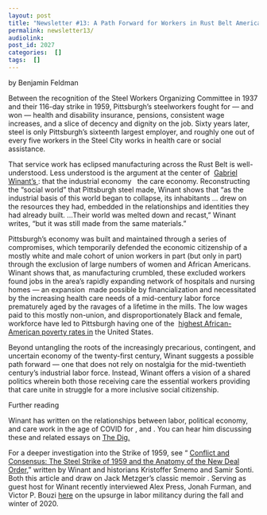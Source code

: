 ```yaml
---
layout: post
title: "Newsletter #13: A Path Forward for Workers in Rust Belt America, with Gabriel Winant"
permalink: newsletter13/
audiolink: 
post_id: 2027
categories:  []
tags:  []
---
```




by Benjamin Feldman

Between the recognition of the Steel Workers Organizing Committee in 1937 and their 116-day strike in 1959, Pittsburgh’s steelworkers fought for — and won — health and disability insurance, pensions, consistent wage increases, and a slice of decency and dignity on the job. Sixty years later, steel is only Pittsburgh’s sixteenth largest employer, and roughly one out of every five workers in the Steel City works in health care or social assistance. 

That service work has eclipsed manufacturing across the Rust Belt is well-understood. Less understood is the argument at the center of 
[Gabriel Winant’s ](https://www.hup.harvard.edu/catalog.php?isbn=9780674238091): that the industrial economy 
 the care economy. Reconstructing the “social world” that Pittsburgh steel made, Winant shows that “as the industrial basis of this world began to collapse, its inhabitants … drew on the resources they had, embedded in the relationships and identities they had already built. …Their world was melted down and recast,” Winant writes, “but it was still made from the same materials.”

Pittsburgh’s economy was built and maintained through a series of compromises, which temporarily defended the economic citizenship of a mostly white and male cohort of union workers in part (but only in part) through the exclusion of large numbers of women and African Americans. Winant shows that, as manufacturing crumbled, these excluded workers found jobs in the area’s rapidly expanding network of hospitals and nursing homes — an expansion
 made possible by financialization and necessitated by the increasing health care needs of a mid-century labor force prematurely aged by the ravages of a lifetime in the mills. The low wages paid to this mostly non-union, and disproportionately Black and female, workforce have led to Pittsburgh having one of the 
[highest African-American poverty rates in](https://pittsburghunited.org/wp-content/uploads/2021/09/New-Day-in-the-Neighborhood.pdf) the United States.

Beyond untangling the roots of the increasingly precarious, contingent, and uncertain economy of the twenty-first century, Winant suggests a possible path forward — one that does not rely on nostalgia for the mid-twentieth century’s industrial labor force. Instead, Winant offers a vision of a shared politics wherein both those receiving care 
 the essential workers providing that care unite in struggle for a more inclusive social citizenship. 

Further reading

Winant has written on the relationships between labor, political economy, and care work in the age of COVID for 
[](https://www.nplusonemag.com/issue-37/politics/coronavirus-and-chronopolitics-2/), and 
[](https://theintercept.com/2021/10/17/john-deere-strike-labor-market/). You can hear him discussing these and related essays on 
[The Dig.](https://www.thedigradio.com/podcast/the-social-question-with-gabriel-winant/)    

For a deeper investigation into the Strike of 1959, see “
[Conflict and Consensus: The Steel Strike of 1959 and the Anatomy of the New Deal Order](https://www.journals.uchicago.edu/doi/full/10.1086/690968),” written by Winant and historians Kristoffer Smemo and Samir Sonti. Both this article and 
 draw on Jack Metzger’s classic memoir 
[](https://tupress.temple.edu/book/3539). Serving as guest host for 
Winant recently interviewed Alex Press, Jonah Furman, and Victor P. Bouzi 
[here](https://www.thedigradio.com/podcast/striketober/) on the upsurge in labor militancy during the fall and winter of 2020. 
